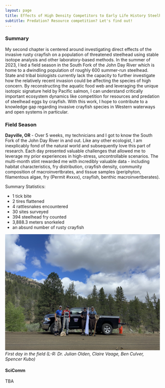 ```yaml
---
layout: page
title: Effects of High Density Competitors to Early Life History Steelhead
subtitle: Predation? Resource competition? Let's find out!
---
```

### Summary
My second chapter is centered around investigating direct effects of the invasive rusty crayfish on a population of threatened steelhead using stable isotope analysis and other laboratory-based methods. In the summer of 2023, I led a field season in the South Fork of the John Day River which is home to a dwindling population of roughly 600 summer-run steelhead. State and tribal biologists currently lack the capacity to further investigate how the relatively recent invasion could be affecting the species of high concern. By reconstructing the aquatic food web and leveraging the unique isotopic signature held by Pacific salmon, I can understand critically important ecosystem dynamics like competition for resources and predation of steelhead eggs by crayfish. With this work, I hope to contribute to a knowledge gap regarding invasive crayfish species in Western waterways and open systems in particular. 

### Field Season
**Dayville, OR** - Over 5 weeks, my technicians and I got to know the South Fork of the John Day River in and out. Like any other ecologist, I am inexplicably fond of the natural world and subsequently love this part of research. Each day presented valuable challenges that allowed me to leverage my prior experiences in high-stress, uncontrollable scenarios. The multi-month stint rewarded me with incredibly valuable data - including habitat characteristics, fry distribution, crayfish density, community composition of macroinvertbrates, and tissue samples (periphyton, filamentous algae, fry (Permit #xxxx), crayfish, benthic macroinvertberates).

Summary Statistics:
- 1 tick bite
- 2 tires flattened
- 4 rattlesnakes encountered
- 30 sites surveyed
- 394 steelhead fry counted
- 3,888.3 meters snorkeled
- an absurd number of rusty crayfish

![field](/assets/img/IMG_4866.JPG)
*First day in the field (L-R: Dr. Julian Olden, Claire Vaage, Ben Culver, Spencer Kubo)*

#### SciComm
TBA


